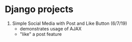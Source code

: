 # Django projects

1) Simple Social Media with Post and Like Button (6/7/19)
	- demonstrates usage of AJAX 
	- "like" a post feature

